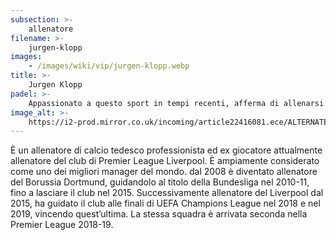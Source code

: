 ```yaml
---
subsection: >-
    allenatore
filename: >-
    jurgen-klopp
images:
    - /images/wiki/vip/jurgen-klopp.webp
title: >-
    Jurgen Klopp
padel: >-
    Appassionato a questo sport in tempi recenti, afferma di allenarsi spesso, oltre che a divertirsi molto. Ha anche affermato che le prime volte, come quasi tutti d'altronde, ha avuto non pochi problemi ad approcciarsi correttamente a questo sport.
image_alt: >-
    https://i2-prod.mirror.co.uk/incoming/article22416081.ece/ALTERNATES/s615b/0_Liverpool-Training-Session.jpg
---
```

È un allenatore di calcio tedesco professionista ed ex giocatore attualmente allenatore del club di Premier League Liverpool. È ampiamente considerato come uno dei migliori manager del mondo. dal 2008 è diventato allenatore del Borussia Dortmund, guidandolo al titolo della Bundesliga nel 2010-11, fino a lasciare il club nel 2015. Successivamente allenatore del Liverpool dal 2015, ha guidato il club alle finali di UEFA Champions League nel 2018 e nel 2019, vincendo quest’ultima. La stessa squadra è arrivata seconda nella Premier League 2018-19.